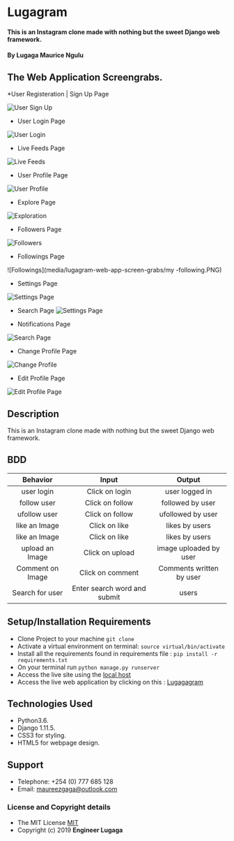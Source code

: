 # Lugagram

#### This is an Instagram clone made with nothing but the sweet Django web framework.

#### By **Lugaga Maurice Ngulu**

## The Web Application Screengrabs.

*User Registeration | Sign Up Page

![User Sign Up]()

* User Login Page

![User Login]()

* Live Feeds Page

![Live Feeds](media/lugagram-web-app-screen-grabs/live-feed.PNG)

* User Profile Page

![User Profile](media/lugagram-web-app-screen-grabs/user-profile.PNG)

* Explore Page

![Exploration](media/lugagram-web-app-screen-grabs/user-exploration.PNG)

* Followers Page

![Followers](media/lugagram-web-app-screen-grabs/user-followers.PNG)

* Followings Page

![Followings](media/lugagram-web-app-screen-grabs/my -following.PNG)

* Settings Page

![Settings Page](media/lugagram-web-app-screen-grabs/user-settings.PNG)

* Search Page
![Settings Page](media/lugagram-web-app-screen-grabs/user-settings.PNG)

* Notifications Page

![Search Page](media/lugagram-web-app-screen-grabs/user-notifications.PNG)

* Change Profile Page

![Change Profile](media/lugagram-web-app-screen-grabs/change-profile.PNG)

* Edit Profile Page

![Edit Profile Page](media/lugagram-web-app-screen-grabs/edit-profile.PNG)

## Description

This is an Instagram clone made with nothing but the sweet Django web framework.

## BDD

| Behavior | Input  | Output |
| :-------------: | :-------------: | :-------------: |
| user login | Click on login | user logged in |
| follow user | Click on follow | followed by user |
| ufollow user | Click on follow | ufollowed by user |
| like an Image | Click on like  | likes by users |
| like an Image | Click on like  | likes by users |
| upload an Image | Click on upload  | image uploaded by user |
| Comment on Image | Click on comment  | Comments written by user |
| Search for user | Enter search word and submit | users |

## Setup/Installation Requirements

* Clone Project to your machine `git clone `
* Activate a virtual environment on terminal: `source virtual/bin/activate`
* Install all the requirements found in requirements file : `pip install -r requirements.txt`
* On your terminal run `python manage.py runserver`
* Access the live site using the [local host]()
* Access the live web application by clicking on this : [Lugagagram](https://lugagagram.herokuapp.com/)

## Technologies Used

* Python3.6.
* Django 1.11.5.
* CSS3 for styling.
* HTML5 for webpage design.

## Support

* Telephone: +254 (0) 777 685 128
* Email: maureezgaga@outlook.com

### License and Copyright details

* The MIT License [MIT]()
* Copyright (c) 2019 **Engineer Lugaga**



